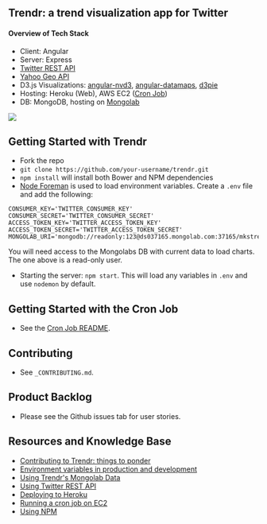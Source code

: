 Trendr: a trend visualization app for Twitter
--------

#### Overview of Tech Stack

- Client: Angular
- Server: Express
- [Twitter REST API](https://dev.twitter.com/rest/public)
- [Yahoo Geo API](https://developer.yahoo.com/geo/geoplanet/guide/api-reference.html#api-place)
- D3.js Visualizations: [angular-nvd3](http://krispo.github.io/angular-nvd3/#/), [angular-datamaps](https://github.com/dmachat/angular-datamaps), [d3pie](http://d3pie.org/)
- Hosting: Heroku (Web), AWS EC2 ([Cron Job](https://github.com/mks-greenfield/cron-job))
- DB: MongoDB, hosting on [Mongolab](https://mongolab.com/)

![](http://i.imgur.com/3yMRouV.png)

Getting Started with Trendr
-----------------

- Fork the repo
- `git clone https://github.com/your-username/trendr.git`
- `npm install` will install both Bower and NPM dependencies
- [Node Foreman](https://github.com/strongloop/node-foreman) is used to load environment variables. Create a `.env` file and add the following:

```
CONSUMER_KEY='TWITTER_CONSUMER_KEY'
CONSUMER_SECRET='TWITTER_CONSUMER_SECRET'
ACCESS_TOKEN_KEY='TWITTER_ACCESS_TOKEN_KEY'
ACCESS_TOKEN_SECRET='TWITTER_ACCESS_TOKEN_SECRET'
MONGOLAB_URI='mongodb://readonly:123@ds037165.mongolab.com:37165/mkstrendr'
```

You will need access to the Mongolabs DB with current data to load charts. The one above is a read-only user.

- Starting the server: `npm start`. This will load any variables in `.env` and use `nodemon` by default.

Getting Started with the Cron Job
-----------------

- See the [Cron Job README](https://github.com/mks-greenfield/cron-job).

Contributing
-------------------

- See `_CONTRIBUTING.md`.

Product Backlog
-------------------

- Please see the Github issues tab for user stories.

Resources and Knowledge Base
-------------------

- [Contributing to Trendr: things to ponder](https://github.com/mks-greenfield/planning/wiki/Contributing-to-Trendr:-things-to-ponder)
- [Environment variables in production and development](https://github.com/mks-greenfield/planning/wiki/Environment-Variables)
- [Using Trendr's Mongolab Data](https://github.com/mks-greenfield/planning/wiki/Using-Trendr's-Mongolab-Data)
- [Using Twitter REST API](https://github.com/mks-greenfield/planning/wiki/Using-Twitter-REST-API)
- [Deploying to Heroku](https://github.com/mks-greenfield/planning/wiki/Deploying-to-Heroku)
- [Running a cron job on EC2](https://github.com/mks-greenfield/planning/wiki/Running-a-cron-job-on-EC2)
- [Using NPM](https://github.com/mks-greenfield/planning/wiki/Using-NPM)